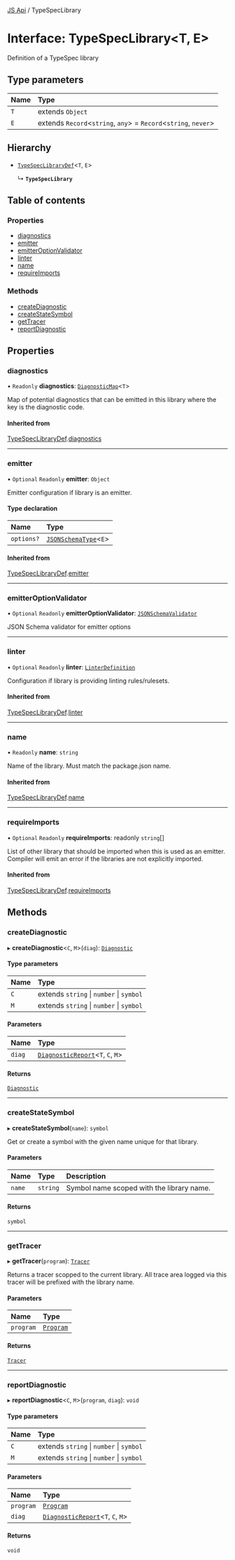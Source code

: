 [JS Api](../index.md) / TypeSpecLibrary

# Interface: TypeSpecLibrary<T, E\>

Definition of a TypeSpec library

## Type parameters

| Name | Type |
| :------ | :------ |
| `T` | extends `Object` |
| `E` | extends `Record`<`string`, `any`\> = `Record`<`string`, `never`\> |

## Hierarchy

- [`TypeSpecLibraryDef`](TypeSpecLibraryDef.md)<`T`, `E`\>

  ↳ **`TypeSpecLibrary`**

## Table of contents

### Properties

- [diagnostics](TypeSpecLibrary.md#diagnostics)
- [emitter](TypeSpecLibrary.md#emitter)
- [emitterOptionValidator](TypeSpecLibrary.md#emitteroptionvalidator)
- [linter](TypeSpecLibrary.md#linter)
- [name](TypeSpecLibrary.md#name)
- [requireImports](TypeSpecLibrary.md#requireimports)

### Methods

- [createDiagnostic](TypeSpecLibrary.md#creatediagnostic)
- [createStateSymbol](TypeSpecLibrary.md#createstatesymbol)
- [getTracer](TypeSpecLibrary.md#gettracer)
- [reportDiagnostic](TypeSpecLibrary.md#reportdiagnostic)

## Properties

### diagnostics

• `Readonly` **diagnostics**: [`DiagnosticMap`](../index.md#diagnosticmap)<`T`\>

Map of potential diagnostics that can be emitted in this library where the key is the diagnostic code.

#### Inherited from

[TypeSpecLibraryDef](TypeSpecLibraryDef.md).[diagnostics](TypeSpecLibraryDef.md#diagnostics)

___

### emitter

• `Optional` `Readonly` **emitter**: `Object`

Emitter configuration if library is an emitter.

#### Type declaration

| Name | Type |
| :------ | :------ |
| `options?` | [`JSONSchemaType`](../index.md#jsonschematype)<`E`\> |

#### Inherited from

[TypeSpecLibraryDef](TypeSpecLibraryDef.md).[emitter](TypeSpecLibraryDef.md#emitter)

___

### emitterOptionValidator

• `Optional` `Readonly` **emitterOptionValidator**: [`JSONSchemaValidator`](JSONSchemaValidator.md)

JSON Schema validator for emitter options

___

### linter

• `Optional` `Readonly` **linter**: [`LinterDefinition`](LinterDefinition.md)

Configuration if library is providing linting rules/rulesets.

#### Inherited from

[TypeSpecLibraryDef](TypeSpecLibraryDef.md).[linter](TypeSpecLibraryDef.md#linter)

___

### name

• `Readonly` **name**: `string`

Name of the library. Must match the package.json name.

#### Inherited from

[TypeSpecLibraryDef](TypeSpecLibraryDef.md).[name](TypeSpecLibraryDef.md#name)

___

### requireImports

• `Optional` `Readonly` **requireImports**: readonly `string`[]

List of other library that should be imported when this is used as an emitter.
Compiler will emit an error if the libraries are not explicitly imported.

#### Inherited from

[TypeSpecLibraryDef](TypeSpecLibraryDef.md).[requireImports](TypeSpecLibraryDef.md#requireimports)

## Methods

### createDiagnostic

▸ **createDiagnostic**<`C`, `M`\>(`diag`): [`Diagnostic`](Diagnostic.md)

#### Type parameters

| Name | Type |
| :------ | :------ |
| `C` | extends `string` \| `number` \| `symbol` |
| `M` | extends `string` \| `number` \| `symbol` |

#### Parameters

| Name | Type |
| :------ | :------ |
| `diag` | [`DiagnosticReport`](../index.md#diagnosticreport)<`T`, `C`, `M`\> |

#### Returns

[`Diagnostic`](Diagnostic.md)

___

### createStateSymbol

▸ **createStateSymbol**(`name`): `symbol`

Get or create a symbol with the given name unique for that library.

#### Parameters

| Name | Type | Description |
| :------ | :------ | :------ |
| `name` | `string` | Symbol name scoped with the library name. |

#### Returns

`symbol`

___

### getTracer

▸ **getTracer**(`program`): [`Tracer`](Tracer.md)

Returns a tracer scopped to the current library.
All trace area logged via this tracer will be prefixed with the library name.

#### Parameters

| Name | Type |
| :------ | :------ |
| `program` | [`Program`](Program.md) |

#### Returns

[`Tracer`](Tracer.md)

___

### reportDiagnostic

▸ **reportDiagnostic**<`C`, `M`\>(`program`, `diag`): `void`

#### Type parameters

| Name | Type |
| :------ | :------ |
| `C` | extends `string` \| `number` \| `symbol` |
| `M` | extends `string` \| `number` \| `symbol` |

#### Parameters

| Name | Type |
| :------ | :------ |
| `program` | [`Program`](Program.md) |
| `diag` | [`DiagnosticReport`](../index.md#diagnosticreport)<`T`, `C`, `M`\> |

#### Returns

`void`
